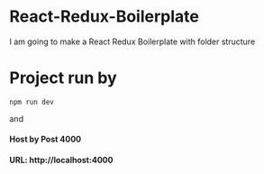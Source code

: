 # React-Redux-Boilerplate
I am going to make a React Redux Boilerplate with folder structure

# Project run by 
    npm run dev
and
#### Host by Post 4000
#### URL: http://localhost:4000 